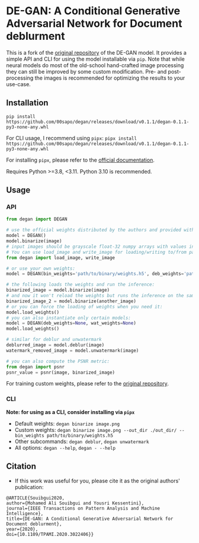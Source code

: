 # DE-GAN: A Conditional Generative Adversarial Network for Document deblurment

This is a fork of the [original repository](https://github.com/dali92002/DE-GAN) of the
DE-GAN model. It provides a simple API and CLI for using the model installable via
`pip`. Note that while neural models do most of the old-school hand-crafted image
processing they can still be improved by some custom modification. Pre- and
post-processing the images is recommended for optimizing the results to your use-case.

## Installation

`pip install https://github.com/00sapo/degan/releases/download/v0.1.1/degan-0.1.1-py3-none-any.whl`

For CLI usage, I recommend using `pipx`: `pipx install https://github.com/00sapo/degan/releases/download/v0.1.1/degan-0.1.1-py3-none-any.whl`

For installing `pipx`, please refer to the [official documentation](https://pipx.pypa.io/stable/).

Requires Python >=3.8, <3.11. Python 3.10 is recommended.

## Usage

### API

```python
from degan import DEGAN

# use the official weights distributed by the authors and provided within the pip package:
model = DEGAN()
model.binarize(image)
# input images should be grayscale float-32 numpy arrays with values in range [0, 1]
# You can use load_image and write_image for loading/writing to/from paths
from degan import load_image, write_image

# or use your own weights:
model = DEGAN(bin_weights='path/to/binary/weights.h5', deb_weights='path/to/deblur/weights.h5', wat_weights='path/to/unwatermark/weights.h5')

# the following loads the weights and run the inference:
binarized_image = model.binarize(image)
# and now it won't reload the weights but runs the inference on the same model:
binarized_image_2 = model.binarize(another_image)
# or you can force the loading of weights when you need it:
model.load_weights()
# you can also instantiate only certain models:
model = DEGAN(deb_weights=None, wat_weights=None)
model.load_weights()

# similar for deblur and unwatermark
deblurred_image = model.deblur(image)
watermark_removed_image = model.unwatermark(image)

# you can also compute the PSNR metric:
from degan import psnr
psnr_value = psnr(image, binarized_image)
```

For training custom weights, please refer to the [original repository](https://github.com/dali92002/DE-GAN).

### CLI

**Note: for using as a CLI, consider installing via `pipx`**

- Default weights: `degan binarize image.png`
- Custom weights: `degan binarize image.png --out_dir ./out_dir/ --bin_weights path/to/binary/weights.h5`
- Other subcommands: `degan deblur`, `degan unwatermark`
- All options: `degan --help`, `degan - --help`

## Citation

- If this work was useful for you, please cite it as the original authors' publication:

```
@ARTICLE{Souibgui2020,
author={Mohamed Ali Souibgui and Yousri Kessentini},
journal={IEEE Transactions on Pattern Analysis and Machine Intelligence},
title={DE-GAN: A Conditional Generative Adversarial Network for Document deblurment},
year={2020},
doi={10.1109/TPAMI.2020.3022406}}
```
